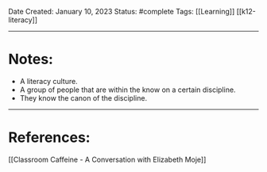 Date Created: January 10, 2023
Status: #complete
Tags: [[Learning]] [[k12-literacy]]

--- 
# Notes:

- A literacy culture.
- A group of people that are within the know on a certain discipline.
- They know the canon of the discipline.

---
# References:

[[Classroom Caffeine - A Conversation with Elizabeth Moje]]